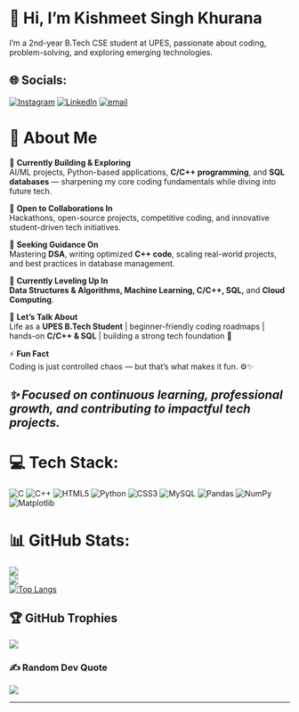 # 👋 Hi, I’m Kishmeet Singh Khurana  

I’m a 2nd-year B.Tech CSE student at UPES, passionate about coding, problem-solving, and exploring emerging technologies.  

## 🌐 Socials:
[![Instagram](https://img.shields.io/badge/Instagram-%23E4405F.svg?logo=Instagram&logoColor=white)](https://instagram.com/_.kishmeet._) [![LinkedIn](https://img.shields.io/badge/LinkedIn-%230077B5.svg?logo=linkedin&logoColor=white)](https://linkedin.com/in/Kishmeet) [![email](https://img.shields.io/badge/Email-D14836?logo=gmail&logoColor=white)](mailto:kishmeetsinghk@gmail.com) 

# 💫 About Me  

🔭 **Currently Building & Exploring**  
AI/ML projects, Python-based applications, **C/C++ programming**, and **SQL databases** — sharpening my core coding fundamentals while diving into future tech.  

🤝 **Open to Collaborations In**  
Hackathons, open-source projects, competitive coding, and innovative student-driven tech initiatives.  

🧠 **Seeking Guidance On**  
Mastering **DSA**, writing optimized **C++ code**, scaling real-world projects, and best practices in database management.  

🌱 **Currently Leveling Up In**  
**Data Structures & Algorithms, Machine Learning, C/C++, SQL,** and **Cloud Computing**.  

💬 **Let’s Talk About**  
 Life as a **UPES B.Tech Student** | beginner-friendly coding roadmaps | hands-on **C/C++ & SQL** | building a strong tech foundation 🚀 

⚡ **Fun Fact**  
Coding is just controlled chaos — but that’s what makes it fun. ⚙️✨  

*✨ Focused on continuous learning, professional growth, and contributing to impactful tech projects.*
---




# 💻 Tech Stack:
![C](https://img.shields.io/badge/c-%2300599C.svg?style=for-the-badge&logo=c&logoColor=white) ![C++](https://img.shields.io/badge/c++-%2300599C.svg?style=for-the-badge&logo=c%2B%2B&logoColor=white) ![HTML5](https://img.shields.io/badge/html5-%23E34F26.svg?style=for-the-badge&logo=html5&logoColor=white) ![Python](https://img.shields.io/badge/python-3670A0?style=for-the-badge&logo=python&logoColor=ffdd54) ![CSS3](https://img.shields.io/badge/css3-%231572B6.svg?style=for-the-badge&logo=css3&logoColor=white) ![MySQL](https://img.shields.io/badge/mysql-4479A1.svg?style=for-the-badge&logo=mysql&logoColor=white) ![Pandas](https://img.shields.io/badge/pandas-%23150458.svg?style=for-the-badge&logo=pandas&logoColor=white) ![NumPy](https://img.shields.io/badge/numpy-%23013243.svg?style=for-the-badge&logo=numpy&logoColor=white) ![Matplotlib](https://img.shields.io/badge/Matplotlib-%23ffffff.svg?style=for-the-badge&logo=Matplotlib&logoColor=black)
# 📊 GitHub Stats:
![](https://github-readme-stats.vercel.app/api?username=Kishmeet&theme=highcontrast&hide_border=false&include_all_commits=true&count_private=false&cache_seconds=3600)<br/>
![](https://nirzak-streak-stats.vercel.app/?user=Kishmeet&theme=highcontrast&hide_border=false&cache_seconds=3600)<br/>
[![Top Langs](https://github-readme-stats.vercel.app/api/top-langs/?username=Kishmeet&layout=donut&theme=highcontrast&hide_border=false&cache_seconds=3600)](https://github.com/Kishmeet/github-readme-stats)

## 🏆 GitHub Trophies
![](https://github-profile-trophy.vercel.app/?username=Kishmeet&theme=default_repocard&no-frame=false&no-bg=true&margin-w=4)


### ✍️ Random Dev Quote
![](https://quotes-github-readme.vercel.app/api?type=horizontal&theme=merko)

----

